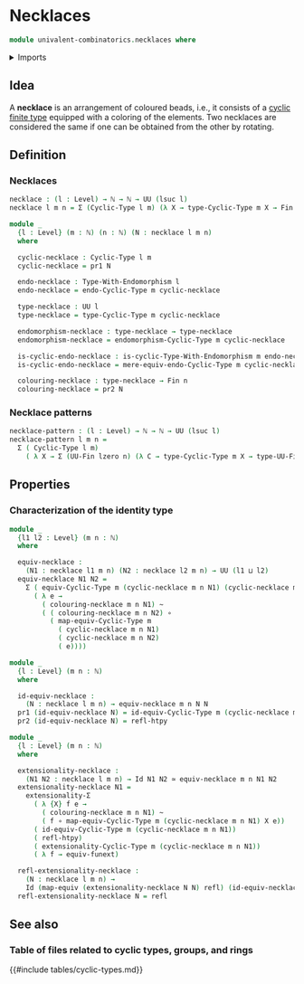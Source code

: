 # Necklaces

```agda
module univalent-combinatorics.necklaces where
```

<details><summary>Imports</summary>

```agda
open import elementary-number-theory.natural-numbers

open import foundation.dependent-pair-types
open import foundation.equivalences
open import foundation.function-extensionality
open import foundation.function-types
open import foundation.homotopies
open import foundation.identity-types
open import foundation.structure-identity-principle
open import foundation.universe-levels

open import structured-types.types-equipped-with-endomorphisms

open import univalent-combinatorics.cyclic-finite-types
open import univalent-combinatorics.finite-types
open import univalent-combinatorics.standard-finite-types
```

</details>

## Idea

A **necklace** is an arrangement of coloured beads, i.e., it consists of a
[cyclic finite type](univalent-combinatorics.cyclic-finite-types.md) equipped
with a coloring of the elements. Two necklaces are considered the same if one
can be obtained from the other by rotating.

## Definition

### Necklaces

```agda
necklace : (l : Level) → ℕ → ℕ → UU (lsuc l)
necklace l m n = Σ (Cyclic-Type l m) (λ X → type-Cyclic-Type m X → Fin n)

module _
  {l : Level} (m : ℕ) (n : ℕ) (N : necklace l m n)
  where

  cyclic-necklace : Cyclic-Type l m
  cyclic-necklace = pr1 N

  endo-necklace : Type-With-Endomorphism l
  endo-necklace = endo-Cyclic-Type m cyclic-necklace

  type-necklace : UU l
  type-necklace = type-Cyclic-Type m cyclic-necklace

  endomorphism-necklace : type-necklace → type-necklace
  endomorphism-necklace = endomorphism-Cyclic-Type m cyclic-necklace

  is-cyclic-endo-necklace : is-cyclic-Type-With-Endomorphism m endo-necklace
  is-cyclic-endo-necklace = mere-equiv-endo-Cyclic-Type m cyclic-necklace

  colouring-necklace : type-necklace → Fin n
  colouring-necklace = pr2 N
```

### Necklace patterns

```agda
necklace-pattern : (l : Level) → ℕ → ℕ → UU (lsuc l)
necklace-pattern l m n =
  Σ ( Cyclic-Type l m)
    ( λ X → Σ (UU-Fin lzero n) (λ C → type-Cyclic-Type m X → type-UU-Fin n C))
```

## Properties

### Characterization of the identity type

```agda
module _
  {l1 l2 : Level} (m n : ℕ)
  where

  equiv-necklace :
    (N1 : necklace l1 m n) (N2 : necklace l2 m n) → UU (l1 ⊔ l2)
  equiv-necklace N1 N2 =
    Σ ( equiv-Cyclic-Type m (cyclic-necklace m n N1) (cyclic-necklace m n N2))
      ( λ e →
        ( colouring-necklace m n N1) ~
        ( ( colouring-necklace m n N2) ∘
          ( map-equiv-Cyclic-Type m
            ( cyclic-necklace m n N1)
            ( cyclic-necklace m n N2)
            ( e))))

module _
  {l : Level} (m n : ℕ)
  where

  id-equiv-necklace :
    (N : necklace l m n) → equiv-necklace m n N N
  pr1 (id-equiv-necklace N) = id-equiv-Cyclic-Type m (cyclic-necklace m n N)
  pr2 (id-equiv-necklace N) = refl-htpy

module _
  {l : Level} (m n : ℕ)
  where

  extensionality-necklace :
    (N1 N2 : necklace l m n) → Id N1 N2 ≃ equiv-necklace m n N1 N2
  extensionality-necklace N1 =
    extensionality-Σ
      ( λ {X} f e →
        ( colouring-necklace m n N1) ~
        ( f ∘ map-equiv-Cyclic-Type m (cyclic-necklace m n N1) X e))
      ( id-equiv-Cyclic-Type m (cyclic-necklace m n N1))
      ( refl-htpy)
      ( extensionality-Cyclic-Type m (cyclic-necklace m n N1))
      ( λ f → equiv-funext)

  refl-extensionality-necklace :
    (N : necklace l m n) →
    Id (map-equiv (extensionality-necklace N N) refl) (id-equiv-necklace m n N)
  refl-extensionality-necklace N = refl
```

## See also

### Table of files related to cyclic types, groups, and rings

{{#include tables/cyclic-types.md}}

